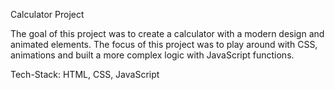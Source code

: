 Calculator Project

The goal of this project was to create a calculator with a modern design and animated elements. The focus of this project was to play around with CSS, animations and built a more complex logic with JavaScript functions.

Tech-Stack: HTML, CSS, JavaScript
